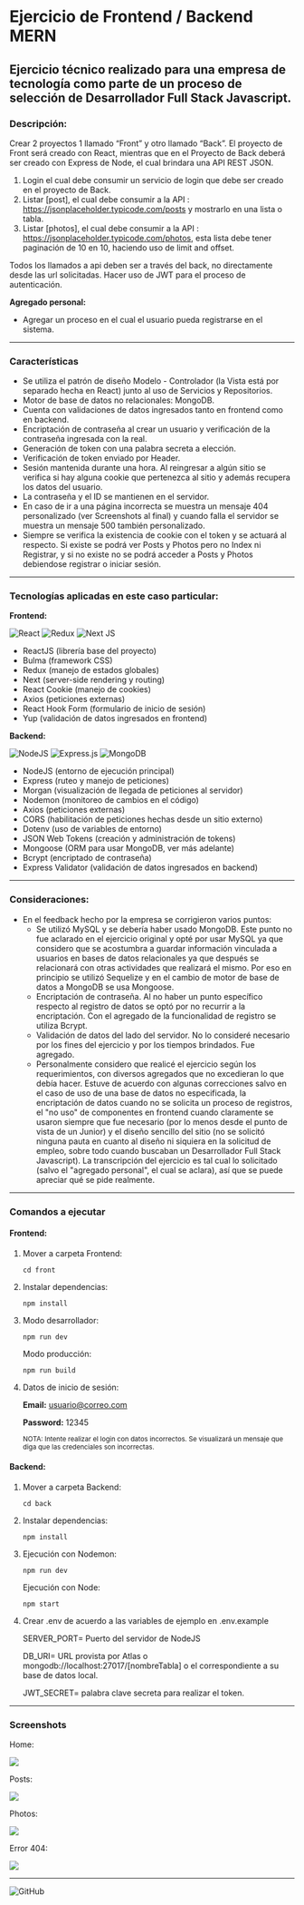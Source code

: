 # Ejercicio de Frontend / Backend MERN

## Ejercicio técnico realizado para una empresa de tecnología como parte de un proceso de selección de Desarrollador Full Stack Javascript.

### Descripción:

Crear 2 proyectos 1 llamado “Front” y otro llamado “Back”. El proyecto de Front será creado con React, mientras que en el Proyecto de Back deberá ser creado con Express de Node, el cual brindara una API REST JSON.

1. Login el cual debe consumir un servicio de login que debe ser creado en el proyecto de Back.
2. Listar [post], el cual debe consumir a la API : https://jsonplaceholder.typicode.com/posts y mostrarlo en una lista o tabla.
3. Listar [photos], el cual debe consumir a la API : https://jsonplaceholder.typicode.com/photos, esta lista debe tener paginación de 10 en 10, haciendo uso de limit and offset.

Todos los llamados a api deben ser a través del back, no directamente desde las url solicitadas. Hacer uso de JWT para el proceso de autenticación.

<b>Agregado personal:</b>

-   Agregar un proceso en el cual el usuario pueda registrarse en el sistema.

<hr>

### Características

-   Se utiliza el patrón de diseño Modelo - Controlador (la Vista está por separado hecha en React) junto al uso de Servicios y Repositorios.
-   Motor de base de datos no relacionales: MongoDB.
-   Cuenta con validaciones de datos ingresados tanto en frontend como en backend.
-   Encriptación de contraseña al crear un usuario y verificación de la contraseña ingresada con la real.
-   Generación de token con una palabra secreta a elección.
-   Verificación de token enviado por Header.
-   Sesión mantenida durante una hora. Al reingresar a algún sitio se verifica si hay alguna cookie que pertenezca al sitio y además recupera los datos del usuario.
-   La contraseña y el ID se mantienen en el servidor.
-   En caso de ir a una página incorrecta se muestra un mensaje 404 personalizado (ver Screenshots al final) y cuando falla el servidor se muestra un mensaje 500 también personalizado.
-   Siempre se verifica la existencia de cookie con el token y se actuará al respecto. Si existe se podrá ver Posts y Photos pero no Index ni Registrar, y si no existe no se podrá acceder a Posts y Photos debiendose registrar o iniciar sesión.

<hr>

### Tecnologías aplicadas en este caso particular:

<b>Frontend:</b>

<div>
    <img alt="React" src="https://img.shields.io/badge/react-%2320232a.svg?style=for-the-badge&logo=react&logoColor=%2361DAFB"/>
    <img alt="Redux" src="https://img.shields.io/badge/redux-%23593d88.svg?style=for-the-badge&logo=redux&logoColor=white"/>
    <img alt="Next JS" src="https://img.shields.io/badge/nextjs-%23000000.svg?style=for-the-badge&logo=next.js&logoColor=white"/>
</div>

-   ReactJS (librería base del proyecto)
-   Bulma (framework CSS)
-   Redux (manejo de estados globales)
-   Next (server-side rendering y routing)
-   React Cookie (manejo de cookies)
-   Axios (peticiones externas)
-   React Hook Form (formulario de inicio de sesión)
-   Yup (validación de datos ingresados en frontend)

<b>Backend:</b>

<div>
    <img alt="NodeJS" src="https://img.shields.io/badge/node.js-%2343853D.svg?style=for-the-badge&logo=node-dot-js&logoColor=white"/>
    <img alt="Express.js" src="https://img.shields.io/badge/express.js-%23404d59.svg?style=for-the-badge&logo=express&logoColor=%2361DAFB"/>
    <img alt="MongoDB" src ="https://img.shields.io/badge/MongoDB-%234ea94b.svg?style=for-the-badge&logo=mongodb&logoColor=white"/>
</div>

-   NodeJS (entorno de ejecución principal)
-   Express (ruteo y manejo de peticiones)
-   Morgan (visualización de llegada de peticiones al servidor)
-   Nodemon (monitoreo de cambios en el código)
-   Axios (peticiones externas)
-   CORS (habilitación de peticiones hechas desde un sitio externo)
-   Dotenv (uso de variables de entorno)
-   JSON Web Tokens (creación y administración de tokens)
-   Mongoose (ORM para usar MongoDB, ver más adelante)
-   Bcrypt (encriptado de contraseña)
-   Express Validator (validación de datos ingresados en backend)

<hr>

### Consideraciones:

-   En el feedback hecho por la empresa se corrigieron varios puntos:
    -   Se utilizó MySQL y se debería haber usado MongoDB. Este punto no fue aclarado en el ejercicio original y opté por usar MySQL ya que considero que se acostumbra a guardar información vinculada a usuarios en bases de datos relacionales ya que después se relacionará con otras actividades que realizará el mismo. Por eso en principio se utilizó Sequelize y en el cambio de motor de base de datos a MongoDB se usa Mongoose.
    -   Encriptación de contraseña. Al no haber un punto específico respecto al registro de datos se optó por no recurrir a la encriptación. Con el agregado de la funcionalidad de registro se utiliza Bcrypt.
    -   Validación de datos del lado del servidor. No lo consideré necesario por los fines del ejercicio y por los tiempos brindados. Fue agregado.
    -   Personalmente considero que realicé el ejercicio según los requerimientos, con diversos agregados que no excedieran lo que debía hacer. Estuve de acuerdo con algunas correcciones salvo en el caso de uso de una base de datos no especificada, la encriptación de datos cuando no se solicita un proceso de registros, el "no uso" de componentes en frontend cuando claramente se usaron siempre que fue necesario (por lo menos desde el punto de vista de un Junior) y el diseño sencillo del sitio (no se solicitó ninguna pauta en cuanto al diseño ni siquiera en la solicitud de empleo, sobre todo cuando buscaban un Desarrollador Full Stack Javascript). La transcripción del ejercicio es tal cual lo solicitado (salvo el "agregado personal", el cual se aclara), así que se puede apreciar qué se pide realmente.

<hr>

### Comandos a ejecutar

#### Frontend:

1. Mover a carpeta Frontend:

    <code>cd front</code>

2. Instalar dependencias:

    <code>npm install</code>

3. Modo desarrollador:

    <code>npm run dev</code>

    Modo producción:

    <code>npm run build</code>

4. Datos de inicio de sesión:

    <b>Email:</b> usuario@correo.com

    <b>Password:</b> 12345

    <small>NOTA: Intente realizar el login con datos incorrectos. Se visualizará un mensaje que diga que las credenciales son incorrectas.</small>

#### Backend:

1. Mover a carpeta Backend:

    <code>cd back</code>

2. Instalar dependencias:

    <code>npm install</code>

3. Ejecución con Nodemon:

    <code>npm run dev</code>

    Ejecución con Node:

    <code>npm start</code>

4. Crear .env de acuerdo a las variables de ejemplo en .env.example

    SERVER_PORT= Puerto del servidor de NodeJS

    DB_URI= URL provista por Atlas o mongodb://localhost:27017/[nombreTabla] o el correspondiente a su base de datos local.

    JWT_SECRET= palabra clave secreta para realizar el token.

<hr>

### Screenshots

Home:

<img src='./screenshots/home.png' />

Posts:

<img src='./screenshots/posts.png' />

Photos:

<img src='./screenshots/photos.png' />

Error 404:

<img src='./screenshots/404.png' />

<hr>

![GitHub](https://img.shields.io/github/license/matiasal55/ejercicio-front-back?style=for-the-badge)

